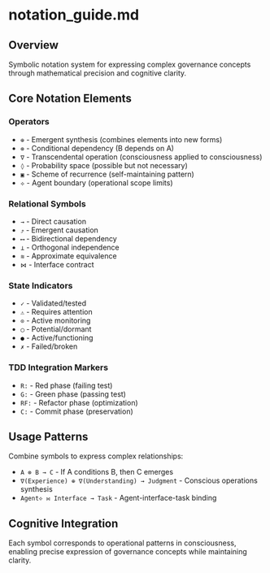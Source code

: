 # notation_guide.md

## Overview
Symbolic notation system for expressing complex governance concepts through mathematical precision and cognitive clarity.

## Core Notation Elements

### Operators
- `⊕` - Emergent synthesis (combines elements into new forms)
- `⊗` - Conditional dependency (B depends on A)
- `∇` - Transcendental operation (consciousness applied to consciousness)
- `◊` - Probability space (possible but not necessary)
- `▣` - Scheme of recurrence (self-maintaining pattern)
- `⟡` - Agent boundary (operational scope limits)

### Relational Symbols
- `→` - Direct causation
- `⤴` - Emergent causation
- `⟷` - Bidirectional dependency
- `⊥` - Orthogonal independence
- `≋` - Approximate equivalence
- `⋈` - Interface contract

### State Indicators
- `✓` - Validated/tested
- `⚠` - Requires attention
- `⊙` - Active monitoring
- `◯` - Potential/dormant
- `●` - Active/functioning
- `✗` - Failed/broken

### TDD Integration Markers
- `R:` - Red phase (failing test)
- `G:` - Green phase (passing test)
- `RF:` - Refactor phase (optimization)
- `C:` - Commit phase (preservation)

## Usage Patterns
Combine symbols to express complex relationships:
- `A ⊗ B → C` - If A conditions B, then C emerges
- `∇(Experience) ⊕ ∇(Understanding) → Judgment` - Conscious operations synthesis
- `Agent⟡ ⋈ Interface → Task` - Agent-interface-task binding

## Cognitive Integration
Each symbol corresponds to operational patterns in consciousness, enabling precise expression of governance concepts while maintaining clarity.
